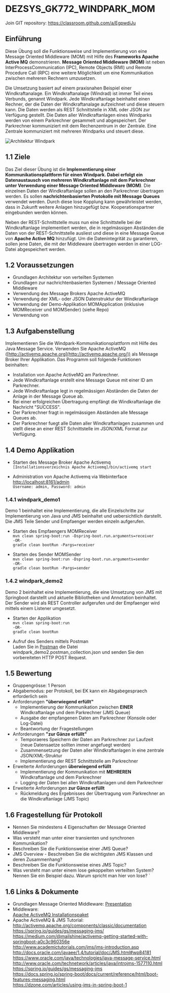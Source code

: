 # DEZSYS_GK772_WINDPARK_MOM
Join GIT repository: https://classroom.github.com/a/EgpwdiJu

## Einführung

Diese Übung soll die Funktionsweise und Implementierung von eine Message Oriented Middleware (MOM) mit Hilfe des **Frameworks Apache Active MQ** demonstrieren. **Message Oriented Middleware (MOM)** ist neben InterProcessCommunication (IPC), Remote Objects (RMI) und Remote Procedure Call (RPC) eine weitere Möglichkeit um eine Kommunikation zwischen mehreren Rechnern umzusetzen.

Die Umsetzung basiert auf einem praxisnahen Beispiel einer Windkraftanalage. Ein Windkraftanalage (Windrad) ist immer Teil eines Verbunds, genannt Windpark. Jede Windkraftanlage beinhaltet einen Rechner, der die Daten der Windkraftanalage aufzeichnet und diese steuern kann. Die Daten werden als REST Schnittstelle in XML oder JSON zur Verfügung gestellt. Die Daten aller Windkraftanlagen eines Windparks werden von einem Parkrechner gesammelt und abgespeichert. Der Parkrechner kommuniziert mit dem Rechenzentrum in der Zentrale. Eine Zentrale kommuniziert mit mehreren Windparks und steuert diese.

![Architektur Windpark](https://elearning.tgm.ac.at/pluginfile.php/225788/mod_resource/content/1/dezsys_windpark.png)

## 1.1 Ziele  

Das Ziel dieser Übung ist die **Implementierung einer Kommunikationsplattform für einen Windpark. Dabei erfolgt ein Datenaustausch von mehreren Windkraftanlage mit dem Parkrechner unter Verwendung einer Message Oriented Middleware (MOM)**. Die einzelnen Daten der Windkraftanlage sollen an den Parkrechner ü<span>bertragen werden</span>. Es sollen **nachrichtenbasierten Protokolle mit Message Queues** verwendet werden. Durch diese lose Kopplung kann gewährleistet werden, dass in Zukunft weitere Anlagen hinzugefügt bzw. Kooperationspartner eingebunden werden können.

Neben der REST-Schnittstelle muss nun eine Schnittstelle bei der Windkraftanlage implementiert werden, die in regelmässigen Abständen die Daten von der REST-Schnittstelle ausliest und diese in eine Message Queue von **Apache Active MQ** hinzufügt. Um die Datenintegrität zu garantieren, sollen jene Daten, die mit der Middleware übertragen werden in einer LOG-Datei abgespeichert werden.  

## 1.2 Voraussetzungen

*   Grundlagen Architektur von verteilten Systemen
*   Grundlagen zur nachrichtenbasierten Systemen / Message Oriented Middleware  
*   Verwendung des Message Brokers Apache ActiveMQ
*   Verwendung der XML- oder JSON Datenstruktur der Windkraftanlage
*   Verwendung der Demo-Applikation MOMApplication (inklusive MOMReceiver und MOMSender) (siehe Repo)
*   Verwendung von

## 1.3 Aufgabenstellung

Implementieren Sie die Windpark-Kommunikationsplattform mit Hilfe des Java Message Service. Verwenden Sie Apache ActiveMQ ([http://activemq.apache.org](http://activemq.apache.org/)) als Message Broker Ihrer Applikation. Das Programm soll folgende Funktionen beinhalten:

 *   Installation von Apache ActiveMQ am Parkrechner.
 *   Jede Windkraftanlage erstellt eine Message Queue mit einer ID am Parkrechner.
 *   Jede Windkraftanlage legt in regelmässigen Abständen die Daten der Anlage in der Message Queue ab.
 *   Bei einer erfolgreichen Übertragung empfängt die Windkraftanlage die Nachricht "SUCCESS".
 *   Der Parkrechner fragt in regelmässigen Abständen alle Message Queues ab.
 *   Der Parkrechner fuegt alle Daten aller Windkraftanlagen zusammen und stellt diese an einer REST Schnittstelle im JSON/XML Format zur Verfügung.

## 1.4 Demo Applikation

*   Starten des Message Broker Apache Activemq  
		`[Installationsverzeichnis Apache Activemq]/bin/activemq start`

*   Administration von Apache Activemq via Webinterface  
		[http://localhost:8161/admin](http://localhost:8161/admin)  
                  `Username: admin, Password: admin`   

### 1.4.1 windpark_demo1

Demo 1 beinhaltet eine Implementierung, die alle Einzelschritte zur Implementierung von Java und JMS beinhaltet und uebersichtlich darstellt. Die JMS Teile Sender und Empfaenger werden einzeln aufgerufen.

 *   Starten des Empfaengers MOMReceiver  
     `mvn clean spring-boot:run -Dspring-boot.run.arguments=receiver`    
      `-OR-`   
     `gradle clean bootRun -Pargs=receiver`

 *   Starten des Sender MOMSender  
     `mvn clean spring-boot:run -Dspring-boot.run.arguments=sender`   
     `-OR-`   
     `gradle clean bootRun -Pargs=sender`

### 1.4.2 windpark_demo2

Demo 2 beinhaltet eine Implementierung, die eine Umsetzung von JMS mit Springboot darstellt und aktuelle Bibliotheken und Annotation beinhaltet. Der Sender wird als REST Controller aufgerufen und der Empfaenger wird mittels einem Listener umgesetzt.

*   Starten der Applikation  
    `mvn clean spring-boot:run`   
    `-OR-`    
    `gradle clean bootRun`

*   Aufruf des Senders mittels Postman  
     Laden Sie in [Postman](https://www.postman.com) die Datei windpark_demo2.postman_collection.json und senden
		 Sie den vorbereiteten HTTP POST Request.

## 1.5 Bewertung  

*   Gruppengrösse: 1 Person
*   Abgabemodus: per Protokoll, bei EK kann ein Abgabegespraech erforderlich sein
*   Anforderungen **"überwiegend erfüllt"**
    *   Implementierung der Kommunikation zwischen **EINER** Windkraftanlage und dem Parkrechner (JMS Queue)  
    *   Ausgabe der empfangenen Daten am Parkrechner (Konsole oder Log-Datei)
    *   Beantwortung der Fragestellungen   
*   Anforderungen **"zur Gänze erfüllt"**
    *   Temporaeres Speichern der Daten am Parkrechner zur Laufzeit (neue Datensaetze sollten immer angefuegt werden)
    *   Zusammensetzung der Daten aller Windkraftanlagen in eine zentrale JSON/XML-Struktur
    *   Implementierung der REST Schnittstelle am Parkrechner
*  Erweiterte Anforderungen **überwiegend erfüllt**
    *   Implementierung der Kommunikation mit **MEHREREN** Windkraftanlage und dem Parkrechner
    *   Logging der Daten bei allen Windkraftanlagen und dem Parkrechner   
*  Erweiterte Anforderungen **zur Gänze erfüllt**
    *   Rückmeldung des Ergebnisses der Übertragung vom Parkrechner an die Windkraftanlage (JMS Topic)  

## 1.6 Fragestellung für Protokoll

*   Nennen Sie mindestens 4 Eigenschaften der Message Oriented Middleware?  
*   Was versteht man unter einer transienten und synchronen Kommunikation?
*   Beschreiben Sie die Funktionsweise einer JMS Queue?
*   JMS Overview - Beschreiben Sie die wichtigsten JMS Klassen und deren Zusammenhang?
*   Beschreiben Sie die Funktionsweise eines JMS Topic?
*   Was versteht man unter einem lose gekoppelten verteilten System? Nennen Sie ein Beispiel dazu. Warum spricht man hier von lose?
`
## 1.6 Links & Dokumente

*   Grundlagen Message Oriented Middleware: [Presentation](https://elearning.tgm.ac.at/pluginfile.php/225789/mod_resource/content/1/dezsys_mom_einfuehrung.pdf)
*   Middleware:  
  [Apache ActiveMQ Installationspaket](http://activemq.apache.org/components/classic/download/)  
*   Apache ActiveMQ & JMS Tutorial:   
  http://activemq.apache.org/components/classic/documentation  
  https://spring.io/guides/gs/messaging-jms/  
  https://medium.com/@mailshine/activemq-getting-started-with-springboot-a0c3c960356e   
  http://www.academictutorials.com/jms/jms-introduction.asp   
  http://docs.oracle.com/javaee/1.4/tutorial/doc/JMS.html#wp84181    
  https://www.oracle.com/java/technologies/java-message-service.html   
  http://www.oracle.com/technetwork/articles/java/introjms-1577110.html  
  https://spring.io/guides/gs/messaging-jms  
  https://docs.spring.io/spring-boot/docs/current/reference/html/boot-features-messaging.html  
  https://dzone.com/articles/using-jms-in-spring-boot-1  
